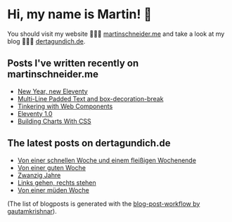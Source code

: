 # Hi, my name is Martin! 👋 
You should visit my website 👨🏼‍💻  [martinschneider.me](https://martinschneider.me) and take a look at my blog 🤷🏼‍♂️ [dertagundich.de](https://www.dertagundich.de).

## Posts I've written recently on martinschneider.me
<!-- MSME-POST-LIST:START -->
- [New Year, new Eleventy](https://martinschneider.me/articles/new-year-new-eleventy/)
- [Multi-Line Padded Text and box-decoration-break](https://martinschneider.me/articles/multi-line-padded-text-and-box-decoration-break/)
- [Tinkering with Web Components](https://martinschneider.me/articles/tinkering-with-web-components/)
- [Eleventy 1.0](https://martinschneider.me/articles/eleventy-1-0/)
- [Building Charts With CSS](https://martinschneider.me/articles/building-charts-with-css/)
<!-- MSME-POST-LIST:END -->

## The latest posts on dertagundich.de
<!-- DTUI-POST-LIST:START -->
- [Von einer schnellen Woche und einem fleißigen Wochenende](https://www.dertagundich.de/blog/2023/03/05/von-einer-schnellen-woche-und-einem-fleissigen-wochenende)
- [Von einer guten Woche](https://www.dertagundich.de/blog/2023/02/27/von-einer-guten-woche)
- [Zwanzig Jahre](https://www.dertagundich.de/blog/2023/02/26/zwanzig-jahre)
- [Links gehen, rechts stehen](https://www.dertagundich.de/blog/2023/02/23/links-gehen-rechts-stehen)
- [Von einer müden Woche](https://www.dertagundich.de/blog/2023/02/19/von-einer-mueden-woche)
<!-- DTUI-POST-LIST:END -->

(The list of blogposts is generated with the [blog-post-workflow by gautamkrishnar](https://github.com/gautamkrishnar/blog-post-workflow)).
